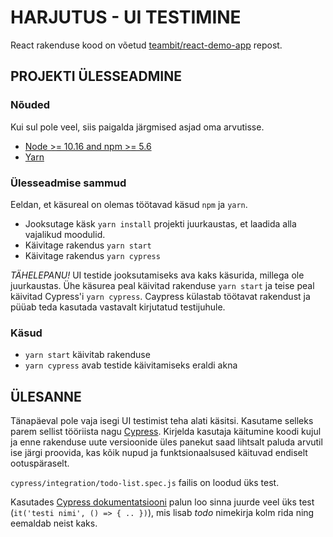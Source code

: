 # HARJUTUS - UI TESTIMINE

React rakenduse kood on võetud [teambit/react-demo-app](https://github.com/teambit/react-demo-app) repost.

## PROJEKTI ÜLESSEADMINE

### Nõuded

Kui sul pole veel, siis paigalda järgmised asjad oma arvutisse.

- [Node >= 10.16 and npm >= 5.6](https://nodejs.org/en/)
- [Yarn](https://yarnpkg.com/getting-started/install)

### Ülesseadmise sammud

Eeldan, et käsureal on olemas töötavad käsud `npm` ja `yarn`.

- Jooksutage käsk `yarn install` projekti juurkaustas, et laadida alla vajalikud moodulid.
- Käivitage rakendus `yarn start`
- Käivitage rakendus `yarn cypress`

*TÄHELEPANU!* UI testide jooksutamiseks ava kaks käsurida, millega ole juurkaustas. Ühe käsurea peal käivitad rakenduse `yarn start` ja teise peal käivitad Cypress'i `yarn cypress`. Caypress külastab töötavat rakendust ja püüab teda kasutada vastavalt kirjutatud testijuhule.

### Käsud

- `yarn start` käivitab rakenduse
- `yarn cypress` avab testide käivitamiseks eraldi akna

## ÜLESANNE

Tänapäeval pole vaja isegi UI testimist teha alati käsitsi. Kasutame selleks parem sellist tööriista nagu [Cypress](https://www.cypress.io/). Kirjelda kasutaja käitumine koodi kujul ja enne rakenduse uute versioonide üles panekut saad lihtsalt paluda arvutil ise järgi proovida, kas kõik nupud ja funktsionaalsused käituvad endiselt ootuspäraselt.

`cypress/integration/todo-list.spec.js` failis on loodud üks test.

Kasutades [Cypress dokumentatsiooni](https://docs.cypress.io/guides/getting-started/writing-your-first-test#Add-a-test-file) palun loo sinna juurde veel üks test (`it('testi nimi', () => { .. })`), mis lisab _todo_ nimekirja kolm rida ning eemaldab neist kaks.
